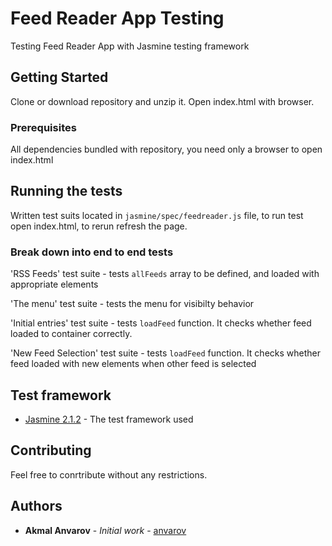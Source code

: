 # Feed Reader App Testing

Testing Feed Reader App with Jasmine testing framework

## Getting Started

Clone or download repository and unzip it. Open index.html with browser.

### Prerequisites

All dependencies bundled with repository, you need only a browser to open index.html

## Running the tests

Written test suits located in ``jasmine/spec/feedreader.js`` file, to run test open index.html, to rerun refresh the page.

### Break down into end to end tests

'RSS Feeds' test suite - tests ``allFeeds`` array to be defined, and loaded with appropriate elements

'The menu' test suite - tests the menu for visibilty behavior

'Initial entries' test suite - tests ``loadFeed`` function. It checks whether feed loaded to container correctly.

'New Feed Selection' test suite - tests ``loadFeed`` function. It checks whether feed loaded with new elements when other feed is selected

## Test framework

* [Jasmine 2.1.2](https://jasmine.github.io/2.1/introduction) - The test framework used

## Contributing

Feel free to conrtribute without any restrictions.

## Authors

* **Akmal Anvarov** - *Initial work* - [anvarov](https://github.com/anvarov)
